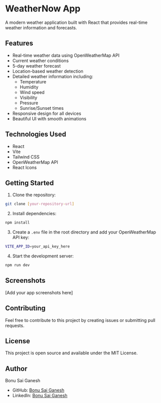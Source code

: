# WeatherNow App

A modern weather application built with React that provides real-time weather information and forecasts.

## Features

- Real-time weather data using OpenWeatherMap API
- Current weather conditions
- 5-day weather forecast
- Location-based weather detection
- Detailed weather information including:
  - Temperature
  - Humidity
  - Wind speed
  - Visibility
  - Pressure
  - Sunrise/Sunset times
- Responsive design for all devices
- Beautiful UI with smooth animations

## Technologies Used

- React
- Vite
- Tailwind CSS
- OpenWeatherMap API
- React Icons

## Getting Started

1. Clone the repository:

```bash
git clone [your-repository-url]
```

2. Install dependencies:

```bash
npm install
```

3. Create a `.env` file in the root directory and add your OpenWeatherMap API key:

```bash
VITE_APP_ID=your_api_key_here
```

4. Start the development server:

```bash
npm run dev
```

## Screenshots

[Add your app screenshots here]

## Contributing

Feel free to contribute to this project by creating issues or submitting pull requests.

## License

This project is open source and available under the MIT License.

## Author

Bonu Sai Ganesh

- GitHub: [Bonu Sai Ganesh](https://github.com/ganesh9880)
- LinkedIn: [Bonu Sai Ganesh](https://www.linkedin.com/in/bonu-sai-ganesh/)

